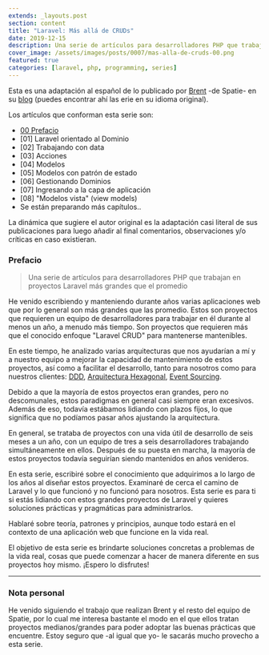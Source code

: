 ```yaml
---
extends: _layouts.post
section: content
title: "Laravel: Más allá de CRUDs"
date: 2019-12-15
description: Una serie de artículos para desarrolladores PHP que trabajan en proyectos Laravel más grandes que el promedio.  
cover_image: /assets/images/posts/0007/mas-alla-de-cruds-00.png
featured: true
categories: [laravel, php, programming, series]
---
```


Esta es una adaptación al español de lo publicado por [Brent](https://mobile.twitter.com/brendt_gd) -de Spatie- en su 
[blog](https://stitcher.io/blog/laravel-beyond-crud) (puedes encontrar ahí las erie en su idioma original).

Los artículos que conforman esta serie son:

- [00 Prefacio](#prefacio)
- [01] Laravel orientado al Dominio
- [02] Trabajando con data
- [03] Acciones
- [04] Modelos
- [05] Modelos con patrón de estado
- [06] Gestionando Dominios
- [07] Ingresando a la capa de aplicación
- [08] "Modelos vista" (view models)
- Se están preparando más capítulos..

La dinámica que sugiere el autor original es la adaptación casi literal de sus publicaciones para luego añadir
al final comentarios, observaciones y/o críticas en caso existieran.

### Prefacio

> Una serie de artículos para desarrolladores PHP que trabajan en proyectos Laravel más grandes que el promedio

He venido escribiendo y manteniendo durante años varias aplicaciones web que por lo general son más grandes que 
las promedio. Estos son proyectos que requieren un equipo de desarrolladores para trabajar en él durante al 
menos un año, a menudo más tiempo. Son proyectos que requieren más que el conocido enfoque "Laravel CRUD" para 
mantenerse mantenibles.

En este tiempo, he analizado varias arquitecturas que nos ayudarían a mí y a nuestro equipo a mejorar la 
capacidad de mantenimiento de estos proyectos, así como a facilitar el desarrollo, tanto para nosotros como 
para nuestros clientes: [DDD](https://github.com/jatubio/5minutos_laravel/wiki/Resumen-sobre-DDD.-Domain-Driven-Design), 
[Arquitectura Hexagonal](https://apiumhub.com/es/tech-blog-barcelona/arquitectura-hexagonal/), 
[Event Sourcing](https://www.adictosaltrabajo.com/2018/06/20/event-sourcing-para-aplicaciones-escalables/).

Debido a que la mayoría de estos proyectos eran grandes, pero no descomunales, estos paradigmas en general 
casi siempre eran excesivos. Además de eso, todavía estábamos lidiando con plazos fijos, lo que significa 
que no podíamos pasar años ajustando la arquitectura.

En general, se trataba de proyectos con una vida útil de desarrollo de seis meses a un año, con un equipo 
de tres a seis desarrolladores trabajando simultáneamente en ellos. Después de su puesta en marcha, la mayoría 
de estos proyectos todavía seguirían siendo mantenidos en años venideros.

En esta serie, escribiré sobre el conocimiento que adquirimos a lo largo de los años al diseñar estos proyectos. 
Examinaré de cerca el camino de Laravel y lo que funcionó y no funcionó para nosotros. Esta serie es para ti si 
estás lidiando con estos grandes proyectos de Laravel y quieres soluciones prácticas y pragmáticas para administrarlos.

Hablaré sobre teoría, patrones y principios, aunque todo estará en el contexto de una aplicación web que funcione 
en la vida real.

El objetivo de esta serie es brindarte soluciones concretas a problemas de la vida real, cosas que puede comenzar a 
hacer de manera diferente en sus proyectos hoy mismo. ¡Espero lo disfrutes!

-----

### Nota personal

He venido siguiendo el trabajo que realizan Brent y el resto del equipo de Spatie, por lo cual me interesa bastante
el modo en el que ellos tratan proyectos medianos/grandes para poder adoptar las buenas prácticas que encuentre.
Estoy seguro que -al igual que yo- le sacarás mucho provecho a esta serie.
